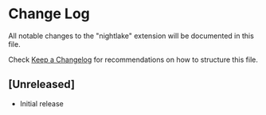 # Change Log

All notable changes to the "nightlake" extension will be documented in this file.

Check [Keep a Changelog](http://keepachangelog.com/) for recommendations on how to structure this file.

## [Unreleased]

- Initial release

